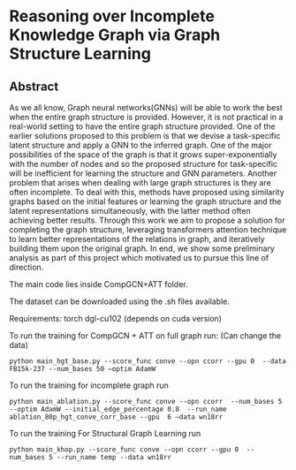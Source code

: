 # Reasoning over Incomplete Knowledge Graph via Graph Structure Learning

## Abstract
As we all know, Graph neural networks(GNNs) will be able to work the best when the entire graph structure is provided. However, it is not practical in a real-world setting to have the entire graph structure provided. One of the earlier solutions proposed to this problem is that we devise a task-specific latent structure and apply a GNN to the inferred graph. One of the major possibilities of the space of the graph is that it grows super-exponentially with the number of nodes and so the proposed structure for task-specific will be inefficient for learning the structure and GNN parameters. Another
problem that arises when dealing with large graph structures is they are often incomplete. To deal with this, methods have proposed using similarity graphs based on the initial features or learning the graph structure and the latent representations simultaneously, with the latter method often achieving better results. Through this work we aim to propose a solution for completing the graph structure, leveraging transformers attention technique to learn better representations of the relations in graph, and iteratively building them upon the original graph. In end, we show some preliminary analysis as part of this project which motivated us to pursue this line of direction.


The main code lies inside CompGCN+ATT folder.

The dataset can be downloaded using the .sh files available.

Requirements:
torch
dgl-cu102 (depends on cuda version)

To run the training for CompGCN + ATT on full graph run: (Can change the data)
```
python main_hgt_base.py --score_func conve --opn ccorr --gpu 0  --data FB15k-237 --num_bases 50 —optim AdamW
```


To run the training for incomplete graph run

```
python main_ablation.py --score_func conve --opn ccorr  --num_bases 5 --optim AdamW --initial_edge_percentage 0.8  --run_name ablation_80p_hgt_conve_corr_base --gpu  6 —data wn18rr

```

To run the training For Structural Graph Learning run

```
python main_khop.py --score_func conve --opn ccorr --gpu 0  --num_bases 5 --run_name temp --data wn18rr
```
